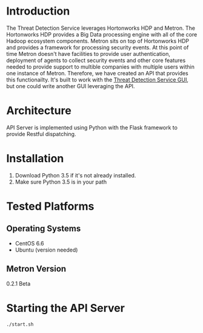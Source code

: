 # Introduction

The Threat Detection Service leverages Hortonworks HDP and Metron.  The Hortonworks HDP provides a Big Data processing engine with all of the core Hadoop ecosystem components.  Metron sits on top of Hortonworks HDP and provides a framework for processing security events.  At this point of time Metron doesn't have facilities to provide user authentication, deployment of agents to collect security events and other core features needed to provide support to multible companies with multiple users within one instance of Metron.  Therefore, we have created an API that provides this functionailty.  It's built to work with the [Threat Detection Service GUI](../gui/), but one could write another GUI leveraging the API.

# Architecture

API Server is implemented using Python with the Flask framework to provide Restful dispatching.

# Installation

1. Download Python 3.5 if it's not already installed.
2. Make sure Python 3.5 is in your path

# Tested Platforms

## Operating Systems

- CentOS 6.6
- Ubuntu (version needed)

## Metron Version

0.2.1 Beta

# Starting the API Server

``` 
./start.sh
```

